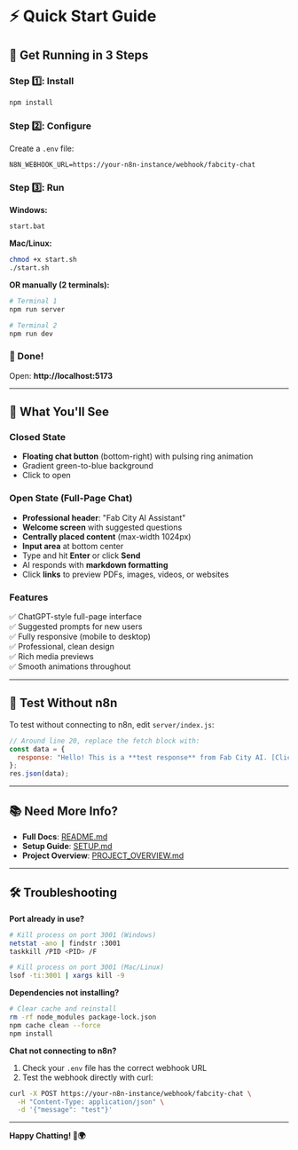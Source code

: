 # ⚡ Quick Start Guide

## 🚀 Get Running in 3 Steps

### Step 1️⃣: Install
```bash
npm install
```

### Step 2️⃣: Configure
Create a `.env` file:
```env
N8N_WEBHOOK_URL=https://your-n8n-instance/webhook/fabcity-chat
```

### Step 3️⃣: Run
**Windows:**
```bash
start.bat
```

**Mac/Linux:**
```bash
chmod +x start.sh
./start.sh
```

**OR manually (2 terminals):**
```bash
# Terminal 1
npm run server

# Terminal 2
npm run dev
```

### 🎉 Done!
Open: **http://localhost:5173**

---

## 🎨 What You'll See

### Closed State
- **Floating chat button** (bottom-right) with pulsing ring animation
- Gradient green-to-blue background
- Click to open

### Open State (Full-Page Chat)
- **Professional header**: "Fab City AI Assistant"
- **Welcome screen** with suggested questions
- **Centrally placed content** (max-width 1024px)
- **Input area** at bottom center
- Type and hit **Enter** or click **Send**
- AI responds with **markdown formatting**
- Click **links** to preview PDFs, images, videos, or websites

### Features
✅ ChatGPT-style full-page interface  
✅ Suggested prompts for new users  
✅ Fully responsive (mobile to desktop)  
✅ Professional, clean design  
✅ Rich media previews  
✅ Smooth animations throughout

---

## 🎯 Test Without n8n

To test without connecting to n8n, edit `server/index.js`:

```javascript
// Around line 20, replace the fetch block with:
const data = {
  response: "Hello! This is a **test response** from Fab City AI. [Click here](https://fabcity.org) to learn more!"
};
res.json(data);
```

---

## 📚 Need More Info?

- **Full Docs**: [README.md](README.md)
- **Setup Guide**: [SETUP.md](SETUP.md)
- **Project Overview**: [PROJECT_OVERVIEW.md](PROJECT_OVERVIEW.md)

---

## 🛠️ Troubleshooting

**Port already in use?**
```bash
# Kill process on port 3001 (Windows)
netstat -ano | findstr :3001
taskkill /PID <PID> /F

# Kill process on port 3001 (Mac/Linux)
lsof -ti:3001 | xargs kill -9
```

**Dependencies not installing?**
```bash
# Clear cache and reinstall
rm -rf node_modules package-lock.json
npm cache clean --force
npm install
```

**Chat not connecting to n8n?**
1. Check your `.env` file has the correct webhook URL
2. Test the webhook directly with curl:
```bash
curl -X POST https://your-n8n-instance/webhook/fabcity-chat \
  -H "Content-Type: application/json" \
  -d '{"message": "test"}'
```

---

**Happy Chatting! 💬🌍**

